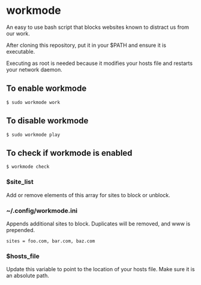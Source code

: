 # workmode

An easy to use bash script that blocks websites known to distract us from our work.

After cloning this repository, put it in your $PATH and ensure it is executable.

Executing as root is needed because it modifies your hosts file and restarts your network daemon.

## To enable workmode

    $ sudo workmode work

## To disable workmode

    $ sudo workmode play
    
## To check if workmode is enabled

    $ workmode check

### $site_list

Add or remove elements of this array for sites to block or unblock.

### ~/.config/workmode.ini

Appends additional sites to block.  Duplicates will be removed, and www is prepended.

    sites = foo.com, bar.com, baz.com

### $hosts_file

Update this variable to point to the location of your hosts file. Make sure it is an absolute path.
